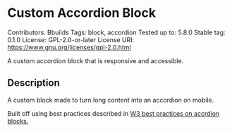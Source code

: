 # Custom Accordion Block
Contributors:      Bbuilds
Tags:              block, accordion
Tested up to:      5.8.0
Stable tag:        0.1.0
License:           GPL-2.0-or-later
License URI:       https://www.gnu.org/licenses/gpl-2.0.html

A custom accordion block that is responsive and accessible.

## Description

A custom block made to turn long content into an accordion on mobile.

Built off using best practices described in [W3 best practices on accrdion blocks.](https://www.w3.org/TR/wai-aria-practices-1.1/examples/accordion/accordion.html)
